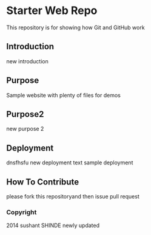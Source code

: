 # Starter Web Repo

This repository is for showing how Git and GitHub work

## Introduction

new introduction

## Purpose

Sample website with plenty of files for demos

## Purpose2
 
new purpose 2

## Deployment

dnsfhsfu new deployment text
sample deployment

## How To Contribute
please fork this repositoryand then issue pull request

### Copyright
2014 sushant SHINDE newly updated